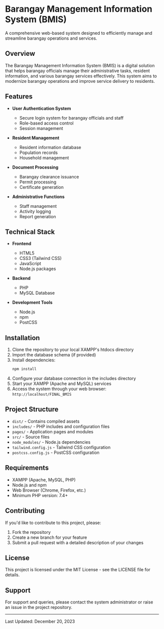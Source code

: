 # Barangay Management Information System (BMIS)

A comprehensive web-based system designed to efficiently manage and streamline barangay operations and services.

## Overview

The Barangay Management Information System (BMIS) is a digital solution that helps barangay officials manage their administrative tasks, resident information, and various barangay services effectively. This system aims to modernize barangay operations and improve service delivery to residents.

## Features

- **User Authentication System**
  - Secure login system for barangay officials and staff
  - Role-based access control
  - Session management

- **Resident Management**
  - Resident information database
  - Population records
  - Household management

- **Document Processing**
  - Barangay clearance issuance
  - Permit processing
  - Certificate generation

- **Administrative Functions**
  - Staff management
  - Activity logging
  - Report generation

## Technical Stack

- **Frontend**
  - HTML5
  - CSS3 (Tailwind CSS)
  - JavaScript
  - Node.js packages

- **Backend**
  - PHP
  - MySQL Database

- **Development Tools**
  - Node.js
  - npm
  - PostCSS

## Installation

1. Clone the repository to your local XAMPP's htdocs directory
2. Import the database schema (if provided)
3. Install dependencies:
   ```bash
   npm install
   ```
4. Configure your database connection in the includes directory
5. Start your XAMPP (Apache and MySQL) services
6. Access the system through your web browser: `http://localhost/FINAL_BMIS`

## Project Structure

- `dist/` - Contains compiled assets
- `includes/` - PHP includes and configuration files
- `pages/` - Application pages and modules
- `src/` - Source files
- `node_modules/` - Node.js dependencies
- `tailwind.config.js` - Tailwind CSS configuration
- `postcss.config.js` - PostCSS configuration

## Requirements

- XAMPP (Apache, MySQL, PHP)
- Node.js and npm
- Web Browser (Chrome, Firefox, etc.)
- Minimum PHP version: 7.4+

## Contributing

If you'd like to contribute to this project, please:
1. Fork the repository
2. Create a new branch for your feature
3. Submit a pull request with a detailed description of your changes

## License

This project is licensed under the MIT License - see the LICENSE file for details.

## Support

For support and queries, please contact the system administrator or raise an issue in the project repository.

---
Last Updated: December 20, 2023
